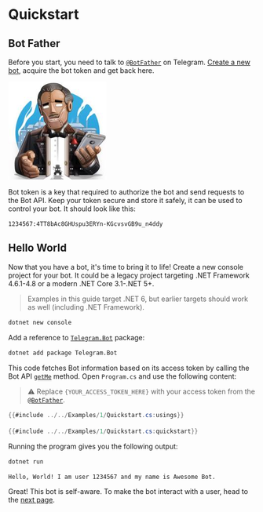 # Quickstart

## Bot Father

Before you start, you need to talk to [`@BotFather`] on Telegram. [Create a new
bot], acquire the bot token and get back here.

[![Bot Father](docs/logo-bot-father.jpg)](https://t.me/botfather)

Bot token is a key that required to authorize the bot and send requests to the Bot API. Keep your token secure and store it safely, it can be used to control your bot. It should look like this:

```text
1234567:4TT8bAc8GHUspu3ERYn-KGcvsvGB9u_n4ddy
```

## Hello World

Now that you have a bot, it's time to bring it to life! Create a new console project for your bot.
It could be a legacy project targeting .NET Framework 4.6.1-4.8 or a modern .NET Core 3.1-.NET 5+.

> Examples in this guide target .NET 6, but earlier targets should work as well (including .NET Framework).

```bash
dotnet new console
```

Add a reference to [`Telegram.Bot`] package:

```bash
dotnet add package Telegram.Bot
```

This code fetches Bot information based on its access token by calling the Bot API [`getMe`] method. Open `Program.cs` and use the following content:

> ⚠️ Replace `{YOUR_ACCESS_TOKEN_HERE}` with your access token from the [`@BotFather`].

```c#
{{#include ../../Examples/1/Quickstart.cs:usings}}

{{#include ../../Examples/1/Quickstart.cs:quickstart}}
```

Running the program gives you the following output:

```bash
dotnet run
```

```text
Hello, World! I am user 1234567 and my name is Awesome Bot.
```

Great! This bot is self-aware. To make the bot interact with a user, head to the [next page].

<!-- -->

[`@BotFather`]: https://t.me/botfather
[Create a new bot]: https://core.telegram.org/bots#6-botfather
[`Telegram.Bot`]: https://www.nuget.org/packages/Telegram.Bot
[`getMe`]: https://core.telegram.org/bots/api#getme
[next page]: example-bot.md
